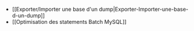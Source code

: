 * [[Exporter/Importer une base d'un dump|Exporter-Importer-une-base-d-un-dump]]
* [[Optimisation des statements Batch MySQL]]

<!-- --- tags: server, mysql -->
